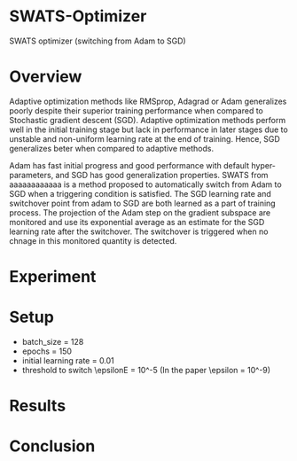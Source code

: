 # SWATS-Optimizer
SWATS optimizer (switching from Adam to SGD)

# Overview
Adaptive optimization methods like RMSprop, Adagrad or Adam generalizes poorly despite their superior training performance when compared to Stochastic gradient descent (SGD). Adaptive optimization methods perform well in the initial training stage but lack in performance in later stages due to unstable and non-uniform learning rate at the end of training. Hence, SGD generalizes beter when compared to adaptive methods.

Adam has fast initial progress and good performance with default hyper-parameters, and SGD has good generalization properties. SWATS from aaaaaaaaaaaa is a method proposed to automatically switch from Adam to SGD when a triggering condition is satisfied. The SGD learning rate and switchover point from adam to SGD are both learned as a part of training process. The projection of the Adam step on the gradient subspace are monitored and use its exponential average as an estimate for the SGD learning rate after the switchover. The switchover is triggered when no chnage in this monitored quantity is detected.

# Experiment


# Setup
* batch_size = 128
* epochs = 150
* initial learning rate = 0.01
* threshold to switch \epsilonE = 10^-5 (In the paper \epsilon = 10^-9)

# Results

# Conclusion 



